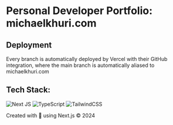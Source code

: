 # Personal Developer Portfolio: michaelkhuri.com

## Deployment
Every branch is automatically deployed by Vercel with their GitHub integration, where the main branch is automatically aliased to michaelkhuri.com

## Tech Stack: 
<a>![Next JS](https://img.shields.io/badge/Next-black?style=for-the-badge&logo=next.js&logoColor=white) ![TypeScript](https://img.shields.io/badge/typescript-%23007ACC.svg?style=for-the-badge&logo=typescript&logoColor=white) ![TailwindCSS](https://img.shields.io/badge/tailwindcss-%2338B2AC.svg?style=for-the-badge&logo=tailwind-css&logoColor=white)

Created with 💜 using Next.js © 2024

